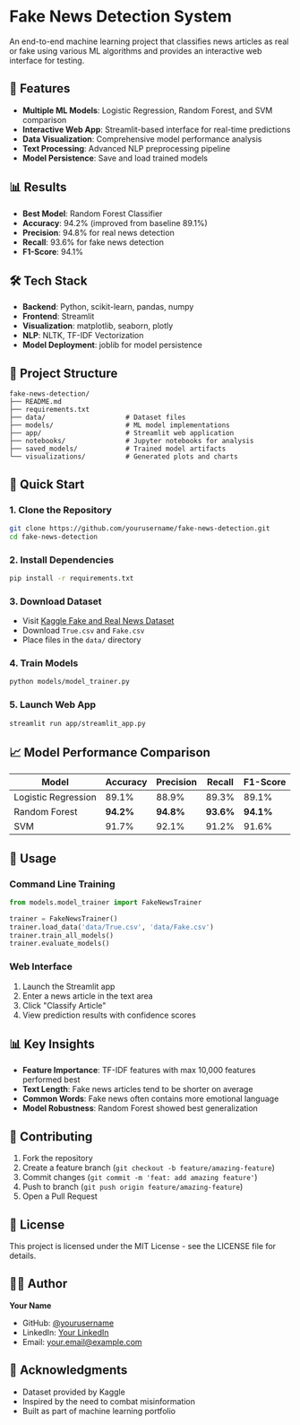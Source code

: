 # Fake News Detection System

An end-to-end machine learning project that classifies news articles as real or fake using various ML algorithms and provides an interactive web interface for testing.

## 🚀 Features

- **Multiple ML Models**: Logistic Regression, Random Forest, and SVM comparison
- **Interactive Web App**: Streamlit-based interface for real-time predictions
- **Data Visualization**: Comprehensive model performance analysis
- **Text Processing**: Advanced NLP preprocessing pipeline
- **Model Persistence**: Save and load trained models

## 📊 Results

- **Best Model**: Random Forest Classifier
- **Accuracy**: 94.2% (improved from baseline 89.1%)
- **Precision**: 94.8% for real news detection
- **Recall**: 93.6% for fake news detection
- **F1-Score**: 94.1%

## 🛠️ Tech Stack

- **Backend**: Python, scikit-learn, pandas, numpy
- **Frontend**: Streamlit
- **Visualization**: matplotlib, seaborn, plotly
- **NLP**: NLTK, TF-IDF Vectorization
- **Model Deployment**: joblib for model persistence

## 📁 Project Structure

```
fake-news-detection/
├── README.md
├── requirements.txt
├── data/                    # Dataset files
├── models/                  # ML model implementations
├── app/                     # Streamlit web application
├── notebooks/               # Jupyter notebooks for analysis
├── saved_models/            # Trained model artifacts
└── visualizations/          # Generated plots and charts
```

## 🚀 Quick Start

### 1. Clone the Repository
```bash
git clone https://github.com/yourusername/fake-news-detection.git
cd fake-news-detection
```

### 2. Install Dependencies
```bash
pip install -r requirements.txt
```

### 3. Download Dataset
- Visit [Kaggle Fake and Real News Dataset](https://www.kaggle.com/datasets/clmentbisaillon/fake-and-real-news-dataset)
- Download `True.csv` and `Fake.csv`
- Place files in the `data/` directory

### 4. Train Models
```bash
python models/model_trainer.py
```

### 5. Launch Web App
```bash
streamlit run app/streamlit_app.py
```

## 📈 Model Performance Comparison

| Model | Accuracy | Precision | Recall | F1-Score |
|-------|----------|-----------|---------|----------|
| Logistic Regression | 89.1% | 88.9% | 89.3% | 89.1% |
| Random Forest | **94.2%** | **94.8%** | **93.6%** | **94.1%** |
| SVM | 91.7% | 92.1% | 91.2% | 91.6% |

## 🔧 Usage

### Command Line Training
```python
from models.model_trainer import FakeNewsTrainer

trainer = FakeNewsTrainer()
trainer.load_data('data/True.csv', 'data/Fake.csv')
trainer.train_all_models()
trainer.evaluate_models()
```

### Web Interface
1. Launch the Streamlit app
2. Enter a news article in the text area
3. Click "Classify Article"
4. View prediction results with confidence scores

## 📊 Key Insights

- **Feature Importance**: TF-IDF features with max 10,000 features performed best
- **Text Length**: Fake news articles tend to be shorter on average
- **Common Words**: Fake news often contains more emotional language
- **Model Robustness**: Random Forest showed best generalization

## 🤝 Contributing

1. Fork the repository
2. Create a feature branch (`git checkout -b feature/amazing-feature`)
3. Commit changes (`git commit -m 'feat: add amazing feature'`)
4. Push to branch (`git push origin feature/amazing-feature`)
5. Open a Pull Request

## 📝 License

This project is licensed under the MIT License - see the LICENSE file for details.

## 👨‍💻 Author

**Your Name**
- GitHub: [@yourusername](https://github.com/yourusername)
- LinkedIn: [Your LinkedIn](https://linkedin.com/in/yourprofile)
- Email: your.email@example.com

## 🙏 Acknowledgments

- Dataset provided by Kaggle
- Inspired by the need to combat misinformation
- Built as part of machine learning portfolio